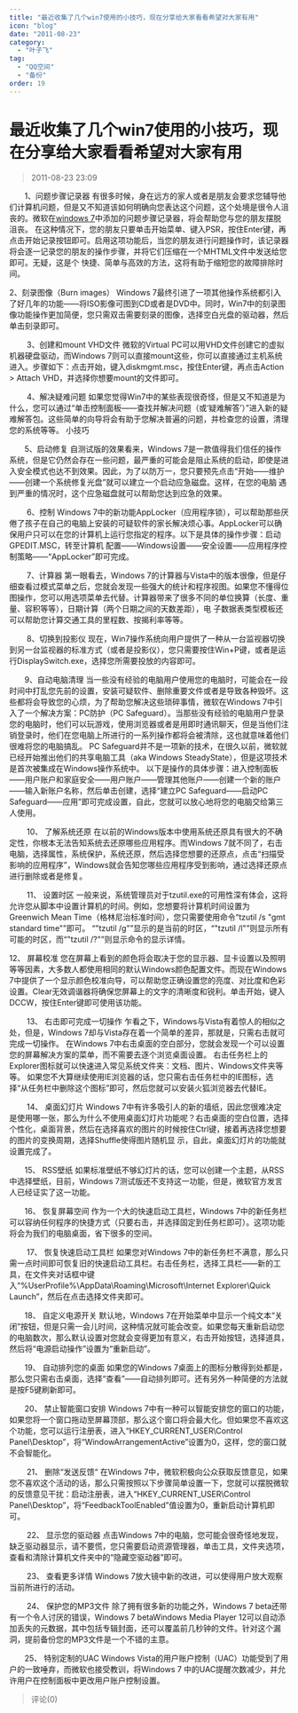 ```yaml
---
title: "最近收集了几个win7使用的小技巧，现在分享给大家看看希望对大家有用"
icon: "blog"
date: "2011-08-23"
category:
  - "叶子飞"
tag:
  - "QQ空间"
  - "备份"
order: 19
---
```

# 最近收集了几个win7使用的小技巧，现在分享给大家看看希望对大家有用
> 2011-08-23 23:09


       1、问题步骤记录器 有很多时候，身在远方的家人或者是朋友会要求您辅导他们计算机问题，但是又不知道该如何明确向您表达这个问题，这个处境是很令人沮丧的。微软在[windows 7](http://windows7.zol.com.cn/)中添加的问题步骤记录器，将会帮助您与您的朋友摆脱沮丧。 在这种情况下，您的朋友只要单击开始菜单、键入PSR，按住Enter键，再点击开始记录按钮即可。启用这项功能后，当您的朋友进行问题操作时，该记录器将会逐一记录您的朋友的操作步骤，并将它们压缩在一个MHTML文件中发送给您即可。无疑，这是个 快捷、简单与高效的方法，这将有助于缩短您的故障排除时间。

2、刻录图像（Burn images） Windows 7最终引进了一项其他操作系统都引入了好几年的功能——将ISO影像可图到CD或者是DVD中。同时，Win7中的刻录图像功能操作更加简便，您只需双击需要刻录的图像，选择空白光盘的驱动器，然后单击刻录即可。

        3、创建和mount VHD文件 微软的Virtual PC可以用VHD文件创建它的虚拟机器硬盘驱动，而Windows 7则可以直接mount这些，你可以直接通过主机系统进入。步骤如下：点击开始，键入diskmgmt.msc，按住Enter键，再点击Action > Attach VHD，并选择你想要mount的文件即可。

        4、解决疑难问题 如果您觉得Win7中的某些表现很奇怪，但是又不知道是为什么，您可以通过“单击控制面板——查找并解决问题（或‘疑难解答’）”进入新的疑难解答包。这些简单的向导将会有助于您解决普遍的问题，并检查您的设置，清理您的系统等等。 小技巧

       5、启动修复 自测试版的效果看来，Windows 7是一款值得我们信任的操作系统，但是它仍然会存在一些问题，最严重的可能会是阻止系统的启动，即使是进入安全模式也达不到效果。因此，为了以防万一，您只要预先点击“开始——维护——创建一个系统修复光盘”就可以建立一个启动应急磁盘。这样，在您的电脑 遇到严重的情况时，这个应急磁盘就可以帮助您达到应急的效果。

        6、控制 Windows 7中的新功能AppLocker（应用程序锁），可以帮助那些厌倦了孩子在自己的电脑上安装的可疑软件的家长解决烦心事。AppLocker可以确保用户只可以在您的计算机上运行您指定的程序。以下是具体的操作步骤：启动GPEDIT.MSC，转至计算机 配置——Windows设置——安全设置——应用程序控制策略——“AppLocker”即可完成。

        7、计算器 第一眼看去，Windows 7的计算器与Vista中的版本很像，但是仔细查看过模式菜单之后，您就会发现一些强大的统计和程序视图。如果您不懂得位图操作，您可以用选项菜单去代替。计算器带来了很多不同的单位换算（长度、重量、容积等等），日期计算（两个日期之间的天数差距），电 子数据表类型模板还可以帮助您计算交通工具的里程数、按揭利率等等。

        8、切换到投影仪 现在，Win7操作系统向用户提供了一种从一台监视器切换到另一台监视器的标准方式（或者是投影仪），您只需要按住Win+P键，或者是运行DisplaySwitch.exe，选择您所需要投放的内容即可。

       9、自动电脑清理 当一些没有经验的电脑用户使用您的电脑时，可能会在一段时间中打乱您先前的设置，安装可疑软件、删除重要文件或者是导致各种毁坏。这些都将会导致您的心烦，为了帮助您解决这些琐碎事情，微软在Windows 7中引入了一个解决方案：PC防护（PC Safeguard）。当那些没有经验的电脑用户登录您的电脑时，他们可以玩游戏，使用浏览器或者是用即时通讯聊天，但是当他们注销登录时，他们在您电脑上所进行的一系列操作都将会被清除，这也就意味着他们很难将您的电脑搞乱。 PC Safeguard并不是一项新的技术，在很久以前，微软就已经开始推出他们的共享电脑工具（aka Windows SteadyState），但是这项技术是首次被集成在Windows操作系统中。 以下是操作的具体步骤：进入控制面板——用户账户和家庭安全——用户账户——管理其他账户——创建一个新的账户——输入新账户名称，然后单击创建，选择“建立PC Safeguard——启动PC Safeguard——应用”即可完成设置，自此，您就可以放心地将您的电脑交给第三人使用。

        10、 了解系统还原 在以前的Windows版本中使用系统还原具有很大的不确定性，你根本无法告知系统去还原哪些应用程序。而Windows 7就不同了，右击电脑，选择属性，系统保护，系统还原，然后选择您想要的还原点，点击“扫描受影响的应用程序”，Windows就会告知您哪些应用程序受到影响，通过选择还原点进行删除或者是修复。

        11、 设置时区 一般来说，系统管理员对于tzutil.exe的可用性深有体会，这将允许您从脚本中设置计算机的时间。例如，您想要将计算机时间设置为Greenwich Mean Time（格林尼治标准时间），您只需要使用命令“tzutil /s "gmt standard time"”即可。 “"tzutil /g"”显示的是当前的时区，“"tzutil /l"”则显示所有可能的时区，而“"tzutil /?"”则显示命令的显示详情。

12、 屏幕校准 您在屏幕上看到的颜色将会取决于您的显示器、显卡设置以及照明等等因素，大多数人都使用相同的默认Windows颜色配置文件。而现在Windows 7中提供了一个显示颜色校准向导，可以帮助您正确设置您的亮度、对比度和色彩设置。Clear无效调谐器将确保您屏幕上的文字的清晰度和锐利。单击开始，键入DCCW，按住Enter键即可使用该功能。

        13、 右击即可完成一切操作 乍看之下，Windows与Vista有着惊人的相似之处，但是，Windows 7却与Vista存在着一个简单的差异，那就是，只需右击就可完成一切操作。 在Windows 7中右击桌面的空白部分，您就会发现一个可以设置您的屏幕解决方案的菜单，而不需要去逐个浏览桌面设置。 右击任务栏上的Explorer图标就可以快速进入常见系统文件夹：文档、图片、Windows文件夹等等。 如果您不大算继续使用IE浏览器的话，您只需右击任务栏中的IE图标，选择“从任务栏中删除这个图标”即可，然后您就可以安装火狐浏览器去代替IE。

        14、 桌面幻灯片 Windows 7中有许多吸引人的新的墙纸，因此您很难决定是使用哪一张，那么为什么不使用桌面幻灯片功能呢？右击桌面的空白位置，选择个性化，桌面背景，然后在选择喜欢的图片的时候按住Ctrl键，接着再选择您想要的图片的变换周期，选择Shuffle使得图片随机显 示，自此，桌面幻灯片的功能就设置完成了。

       15、 RSS壁纸 如果标准壁纸不够幻灯片的话，您可以创建一个主题，从RSS中选择壁纸，目前，Windows 7测试版还不支持这一功能，但是，微软官方发言人已经证实了这一功能。

       16、 恢复屏幕空间 作为一个大的快速启动工具栏，Windows 7中的新任务栏可以容纳任何程序的快捷方式（只要右击，并选择固定到任务栏即可）。这项功能将会为我们的电脑桌面，省下很多的空间。

        17、 恢复快速启动工具栏 如果您对Windows 7中的新任务栏不满意，那么只需一点时间即可恢复旧的快速启动工具栏。右击任务栏，选择工具栏——新的工具，在文件夹对话框中键入“%UserProfile%\\AppData\\Roaming\\Microsoft\\Internet Explorer\\Quick Launch”，然后在点击选择文件夹即可。

       18、 自定义电源开关 默认地，Windows 7在开始菜单中显示一个纯文本“关闭”按钮，但是只需一会儿时间，这种情况就可能会改变。如果您每天重新启动您的电脑数次，那么默认设置对您就会变得更加有意义，右击开始按钮，选择道具，然后将“电源启动操作”设置为“重新启动”。

       19、 自动排列您的桌面 如果您的Windows 7桌面上的图标分散得到处都是，那么您只需右击桌面，选择“查看”——自动排列即可。还有另外一种简便的方法就是按F5键刷新即可。

       20、 禁止智能窗口安排 Windows 7中有一种可以智能安排您的窗口的功能，如果您将一个窗口拖动至屏幕顶部，那么这个窗口将会最大化。但如果您不喜欢这个功能，您可以运行注册表，进入“HKEY\_CURRENT\_USER\\Control Panel\\Desktop”，将“WindowArrangementActive”设置为0，这样，您的窗口就不会智能化。

        21、 删除“发送反馈“ 在Windows 7中，微软积极向公众获取反馈意见，如果您不喜欢这个活动的话，那么只需按照以下步骤简单设置一下，您就可以摆脱微软的反馈意见干扰：启动注册表，进入“HKEY\_CURRENT\_USER\\Control Panel\\Desktop”，将“FeedbackToolEnabled”值设置为0，重新启动计算机即可。

        22、 显示您的驱动器 点击Windows 7中的电脑，您可能会很奇怪地发现，缺乏驱动器显示，请不要慌，您只需要启动资源管理器，单击工具，文件夹选项，查看和清除计算机文件夹中的“隐藏空驱动器”即可。

        23、 查看更多详情 Windows 7放大镜中新的改进，可以使得用户放大观察当前所进行的活动。

        24、 保护您的MP3文件 除了拥有很多新的功能之外，Windows 7 beta还带有一个令人讨厌的错误，Windows 7 betaWindows Media Player 12可以自动添加丢失的元数据，其中包括专辑封面，还可以覆盖前几秒钟的文件。针对这个漏洞，提前备份您的MP3文件是一个不错的主意。

       25、 特别定制的UAC Windows Vista的用户账户控制（UAC）功能受到了用户的一致唾弃，而微软也接受教训，将Windows 7 中的UAC提醒次数减少，并允许用户在控制面板中更改用户账户控制设置。
> 评论(0)

